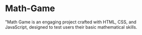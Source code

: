 # Math-Game
 "Math Game is an engaging project crafted with HTML, CSS, and JavaScript, designed to test users their basic mathematical skills.
